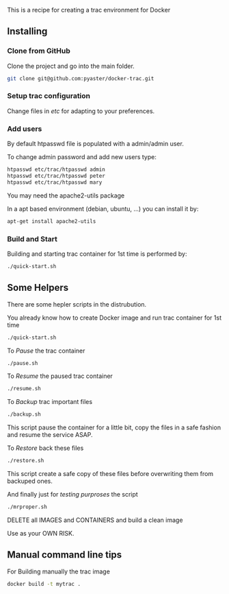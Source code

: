 This is a recipe for creating a trac environment for Docker

## Installing

### Clone from GitHub

Clone the project and go into the main folder.

```bash
git clone git@github.com:pyaster/docker-trac.git
```

### Setup trac configuration

Change files in *etc* for adapting to your preferences. 

### Add users

By default htpasswd file is populated with a admin/admin user.

To change admin password and add new users type:

```bash
htpasswd etc/trac/htpasswd admin
htpasswd etc/trac/htpasswd peter
htpasswd etc/trac/htpasswd mary
```

You may need the apache2-utils package

In a apt based environment (debian, ubuntu, ...) you can install it by:

```bash
apt-get install apache2-utils
```

### Build and Start

Building and starting trac container for 1st time is performed by:

```bash
./quick-start.sh 
```

## Some Helpers

There are some hepler scripts in the distrubution.

You already know how to create Docker image and run trac container for 1st time
```bash
./quick-start.sh 
```

To *Pause* the trac container
```bash
./pause.sh 
```

To *Resume* the paused trac container
```bash
./resume.sh
```

To *Backup* trac important files
```bash
./backup.sh
```
This script pause the container for a little bit, copy the files in a safe fashion and resume the service ASAP.

To *Restore* back these files
```bash
./restore.sh
```
This script create a safe copy of these files before overwriting them from backuped ones.


And finally just for *testing purproses* the script
```bash
./mrproper.sh
```
DELETE all IMAGES and CONTAINERS and build a clean image

Use as your OWN RISK.

## Manual command line tips

For Building manually the trac image

```bash
docker build -t mytrac .
```
